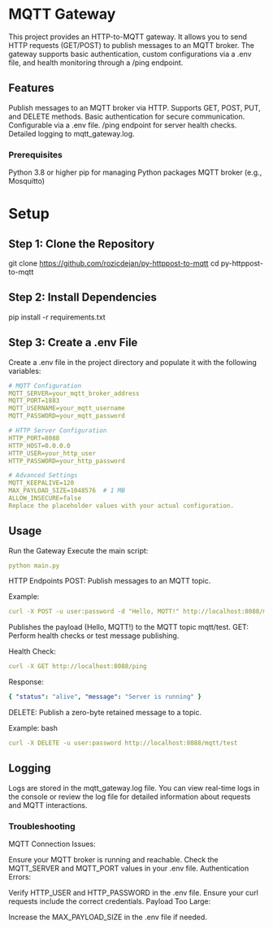 # MQTT Gateway
This project provides an HTTP-to-MQTT gateway. It allows you to send HTTP requests (GET/POST) to publish messages to an MQTT broker. The gateway supports basic authentication, custom configurations via a .env file, and health monitoring through a /ping endpoint.

## Features
Publish messages to an MQTT broker via HTTP.
Supports GET, POST, PUT, and DELETE methods.
Basic authentication for secure communication.
Configurable via a .env file.
/ping endpoint for server health checks.
Detailed logging to mqtt_gateway.log.
### Prerequisites
Python 3.8 or higher
pip for managing Python packages
MQTT broker (e.g., Mosquitto)

# Setup
## Step 1: Clone the Repository
git clone https://github.com/rozicdejan/py-httppost-to-mqtt
cd py-httppost-to-mqtt
## Step 2: Install Dependencies
pip install -r requirements.txt

## Step 3: Create a .env File
Create a .env file in the project directory and populate it with the following variables:
```yaml
# MQTT Configuration
MQTT_SERVER=your_mqtt_broker_address
MQTT_PORT=1883
MQTT_USERNAME=your_mqtt_username
MQTT_PASSWORD=your_mqtt_password

# HTTP Server Configuration
HTTP_PORT=8088
HTTP_HOST=0.0.0.0
HTTP_USER=your_http_user
HTTP_PASSWORD=your_http_password

# Advanced Settings
MQTT_KEEPALIVE=120
MAX_PAYLOAD_SIZE=1048576  # 1 MB
ALLOW_INSECURE=false
Replace the placeholder values with your actual configuration.
```
## Usage
Run the Gateway
Execute the main script:

```yaml
python main.py
```

HTTP Endpoints
POST: Publish messages to an MQTT topic.

Example:
```yaml
curl -X POST -u user:password -d "Hello, MQTT!" http://localhost:8088/mqtt/test
```

Publishes the payload (Hello, MQTT!) to the MQTT topic mqtt/test.
GET: Perform health checks or test message publishing.

Health Check:
``` yaml
curl -X GET http://localhost:8088/ping
```
Response:
``` yaml
{ "status": "alive", "message": "Server is running" }
```
DELETE: Publish a zero-byte retained message to a topic.

Example:
bash
``` yaml
curl -X DELETE -u user:password http://localhost:8088/mqtt/test
```

## Logging
Logs are stored in the mqtt_gateway.log file. You can view real-time logs in the console or review the log file for detailed information about requests and MQTT interactions.

### Troubleshooting
MQTT Connection Issues:

Ensure your MQTT broker is running and reachable.
Check the MQTT_SERVER and MQTT_PORT values in your .env file.
Authentication Errors:

Verify HTTP_USER and HTTP_PASSWORD in the .env file.
Ensure your curl requests include the correct credentials.
Payload Too Large:

Increase the MAX_PAYLOAD_SIZE in the .env file if needed.
